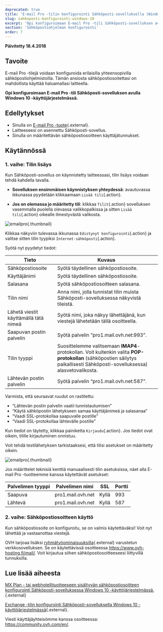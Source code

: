 ```yaml
---
deprecated: true
title: 'E-mail Pro -tilin konfigurointi Sähköposti-sovelluksella (Windows 10)'
slug: sahkoposti-konfigurointi-windows-10
excerpt: 'Opi konfiguroimaan E-mail Pro -tili Sähköposti-sovelluksen avulla Windows 10 -käyttöjärjestelmässä'
section: 'Sähköpostiohjelman konfigurointi'
order: 7
---
```


**Päivitetty 18.4.2018**

## Tavoite

E-mail Pro -tilejä voidaan konfiguroida erilaisilla yhteensopivilla sähköpostiohjelmistoilla. Tämän ansiosta sähköpostiosoitettasi on mahdollista käyttää haluamallasi laitteella.

**Opi konfiguroimaan E-mail Pro -tili Sähköposti-sovelluksen avulla Windows 10 -käyttöjärjestelmässä.**

## Edellytykset

- Sinulla on [E-mail Pro -tuote](https://www.ovh-hosting.fi/sahkopostit/email-pro/){.external}.
- Laitteeseesi on asennettu Sähköposti-sovellus.
- Sinulla on määritettävän sähköpostiosoitteen käyttäjätunnukset.

## Käytännössä

### 1. vaihe: Tilin lisäys

Kun Sähköposti-sovellus on käynnistetty laitteessasi, tilin lisäys voidaan tehdä kahdella tavalla.

- **Sovelluksen ensimmäisen käynnistyksen yhteydessä**: avautuvassa ikkunassa pyydetään klikkaamaan `Lisää tili`{.action}.

- **Jos on olemassa jo määritetty tili**: klikkaa `Tilit`{.action} sovelluksen vasemmalla puolella olevassa valikkopalkissa ja sitten `Lisää tili`{.action} oikealle ilmestyvästä valikosta.

![emailpro](images/configuration-mail-windows-step1.png){.thumbnail}

Klikkaa näkyviin tulevassa ikkunassa `Edistynyt konfigurointi`{.action} ja valitse sitten tilin tyypiksi `Internet-sähköposti`{.action}.

Syötä nyt pyydetyt tiedot:

|Tieto|Kuvaus|
|---|---|
|Sähköpostiosoite|Syötä täydellinen sähköpostiosoite.|
|Käyttäjänimi|Syötä täydellinen sähköpostiosoite.|
|Salasana|Syötä sähköpostiosoitteen salasana.|
|Tilin nimi|Anna nimi, jolla tunnistat tilin muista Sähköposti-sovelluksessa näkyvistä tileistä.|
|Lähetä viestit käyttämällä tätä nimeä|Syötä nimi, joka näkyy lähettäjänä, kun viestejä lähetetään tällä osoitteella.|
|Saapuvan postin palvelin|Syötä palvelin “pro1.mail.ovh.net:993”.|
|Tilin tyyppi|Suosittelemme valitsemaan **IMAP4**-protokollan. Voit kuitenkin valita **POP-protokollan** (sähköpostien säilytys paikallisesti Sähköposti-sovelluksessa) alasvetovalikosta.|
|Lähtevän postin palvelin|Syötä palvelin “pro1.mail.ovh.net:587”.|

Varmista, että seuraavat ruudut on rastitettu:

- “Lähtevän postin palvelin vaatii tunnistautumisen”
- “Käytä sähköpostin lähetykseen samaa käyttäjänimeä ja salasanaa”
- “Vaadi SSL-protokollaa saapuvalle postille”
- “Vaadi SSL-protokollaa lähtevälle postille”

Kun tiedot on täytetty, klikkaa painiketta `Kirjaudu`{.action}. Jos tiedot ovat oikein, tilille kirjautuminen onnistuu.

Voit tehdä testilähetyksen tarkistaaksesi, että tilisi asetukset on määritetty oikein.

![emailpro](images/configuration-mail-windows-step2.png){.thumbnail}

Jos määrittelet teknisiä kenttiä manuaalisesti tilin asetuksissa, näet alla E-mail Pro -tuotteemme kanssa käytettävät asetukset:

|Palvelimen tyyppi|Palvelimen nimi|SSL|Portti|
|---|---|---|---|
|Saapuva|pro1.mail.ovh.net|Kyllä|993|
|Lähtevä|pro1.mail.ovh.net|Kyllä|587|

### 2. vaihe: Sähköpostiosoitteen käyttö

Kun sähköpostiosoite on konfiguroitu, se on valmis käytettäväksi! Voit nyt lähettää ja vastaanottaa viestejä.

OVH tarjoaa lisäksi [ryhmätyöominaisuuksilla](https://www.ovh-hosting.fi/sahkopostit/){.external} varustetun verkkosovelluksen. Se on käytettävissä osoitteessa <https://www.ovh-hosting.fi/mail/>. Voit kirjautua siihen sähköpostiosoitteeseesi liittyvillä tunnuksilla.

## Lue lisää aiheesta

[MX Plan - tai webhotellituotteeseen sisältyvän sähköpostiosoitteen konfigurointi Sähköposti-sovelluksessa Windows 10 -käyttöjärjestelmässä.](https://docs.ovh.com/fi/emails/sahkoposti-konfigurointi-windows-10/){.external}

[Exchange -tilin konfigurointi Sähköposti-sovelluksella Windows 10 -käyttöjärjestelmässä](https://docs.ovh.com/fi/microsoft-collaborative-solutions/sahkoposti-konfigurointi-windows-10/){.external}.

Viesti käyttäjäyhteisömme kanssa osoitteessa: <https://community.ovh.com/en/>.